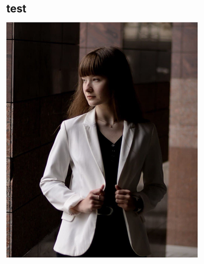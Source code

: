 # test
<img src="https://github.com/IreneCreadora/filmoteka-dream-team/blob/main/src/images/team/sofiia.jpg">
